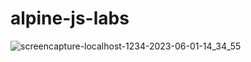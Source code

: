 # alpine-js-labs

![screencapture-localhost-1234-2023-06-01-14_34_55](https://github.com/camilla-westin/alpine-js-labs/assets/5926916/da61b8ed-16ff-46e7-9733-827ffb39aec9)
